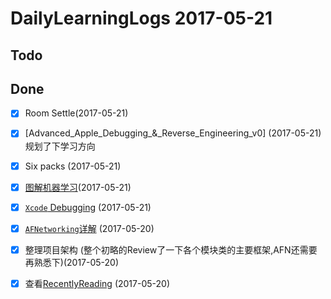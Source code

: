 # DailyLearningLogs  2017-05-21

## Todo


## Done

- [x] Room Settle(2017-05-21)
- [x] [Advanced_Apple_Debugging_&_Reverse_Engineering_v0]   (2017-05-21)规划了下学习方向
- [x] Six packs  (2017-05-21)
- [x] [图解机器学习]()(2017-05-21)

- [x] [`Xcode` Debugging](https://classroom.udacity.com/courses/ud774/lessons/4377638660/concepts/43871786240923) (2017-05-21)

- [x] [`AFNetworking`详解](https://github.com/Draveness/Analyze/blob/master/contents/AFNetworking/AFNetworking%20%E6%A6%82%E8%BF%B0%EF%BC%88%E4%B8%80%EF%BC%89.md) (2017-05-20)

- [x] 整理项目架构 (整个初略的Review了一下各个模块类的主要框架,AFN还需要再熟悉下)(2017-05-20)
- [x] 查看[RecentlyReading](https://github.com/FrizzleFur/DailyLearning/blob/master/RecentlyReading.md) (2017-05-20)


